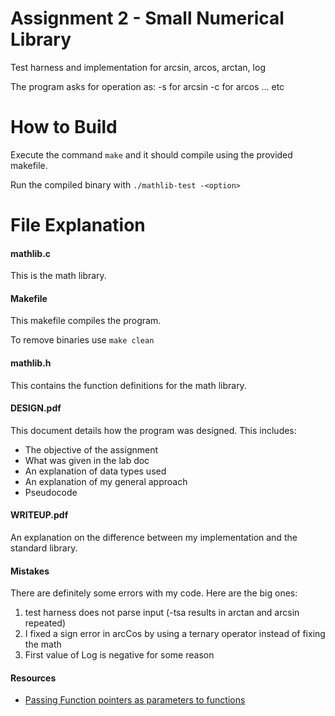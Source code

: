 
# Assignment 2 - Small Numerical Library

Test harness and implementation for arcsin, arcos, arctan, log

The program asks for operation as:
	-s for arcsin
	-c for arcos
	... etc

# How to Build

Execute the command `make` and it should compile using the provided makefile.

Run the compiled binary with `./mathlib-test -<option>`

# File Explanation

#### mathlib.c

This is the math library.

#### Makefile

This makefile compiles the program.

To remove binaries use `make clean`

#### mathlib.h

This contains the function definitions for the math library.

#### DESIGN.pdf

This document details how the program was designed. This includes:

* The objective of the assignment
* What was given in the lab doc
* An explanation of data types used
* An explanation of my general approach
* Pseudocode

#### WRITEUP.pdf

An explanation on the difference between my implementation and the standard library.

#### Mistakes

There are definitely some errors with my code. Here are the big ones:

1. test harness does not parse input (-tsa results in arctan and arcsin repeated)
2. I fixed a sign error in arcCos by using a ternary operator instead of fixing the math
3. First value of Log is negative for some reason

#### Resources

* [Passing Function pointers as parameters to functions](https://codeforwin.org/2017/12/pass-function-pointer-as-parameter-another-function-c.html#:~:text=In%20C%20programming%20you%20can,another%20function%20using%20function%20pointers)
